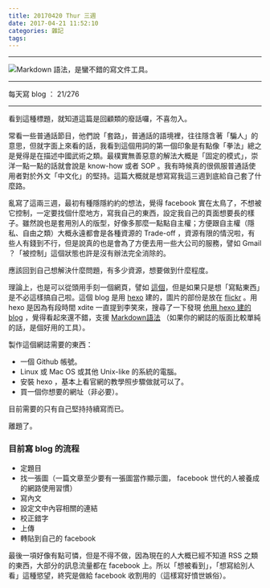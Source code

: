 ```yaml
---
title: 20170420 Thur 三週
date: 2017-04-21 11:52:10
categories: 雜記
tags:
---
```


---

![Markdown 語法，是蠻不錯的寫文件工具。](https://c1.staticflickr.com/3/2889/33784908390_c3db69e871_o.png)

---

每天寫 blog ： 21/276

---

看到這種標題，就知道這篇是回顧類的廢話囉，不喜勿入。

常看一些普通話節目，他們說「套路」，普通話的語境裡，往往隱含著「騙人」的意思，但就字面上來看的話，我看到這個用詞的第一個印象是有點像「拳法」總之是覺得是在描述中國武術之類。最樸實無善惡意的解法大概是「固定的模式」，崇洋一點一點的話就會說是 know-how 或者 SOP 。我有時候真的很佩服普通話使用者對於外文「中文化」的堅持。這篇大概就是想寫寫我這三週到底給自己套了什麼路。

<!-- more -->

亂寫了這兩三週，最初有種隱隱約約的想法，覺得 facebook 實在太鳥了，不想被它控制，一定要找個什麼地方，寫我自己的東西，設定我自己的頁面想要長的樣子。雖然說也是套用別人的版型，好像多那麼一點點自主權；方便跟自主權（隱私、自由之類）大概永遠都會是各種資源的 Trade-off ，資源有限的情況啦，有些人有錢到不行，但是說真的也是會為了方便去用一些大公司的服務，譬如 Gmail ？「被控制」這個狀態也許是沒有辦法完全消除的。

應該回到自己想解決什麼問題，有多少資源，想要做到什麼程度。

理論上，也是可以從頭用手刻一個網頁，譬如 [這個](https://jchans.github.io/)，但是如果只是想「寫點東西」是不必這樣搞自己啦。這個 blog 是用 [hexo](https://hexo.io/zh-tw/) 建的，圖片的部份是放在 [flickr](https://www.flickr.com/) 。用 hexo 是因為有段時間 xdite 一直提到李笑來，搜尋了一下發現 [他用 hexo 建的 blog](http://lixiaolai.com/) ，覺得看起來還不錯，支援 [Markdown語法](http://markdown.tw/) （如果你的網誌的版面比較單純的話，是個好用的工具）。

製作這個網誌需要的東西：

- 一個 Github 帳號。
- Linux 或 Mac OS 或其他 Unix-like 的系統的電腦。
- 安裝 hexo ，基本上看官網的教學照步驟做就可以了。
- 買一個你想要的網址（非必要）。

目前需要的只有自己堅持持續寫而已。

離題了。

### 目前寫 blog 的流程

- 定題目
- 找一張圖（一篇文章至少要有一張圖當作顯示圖， facebook 世代的人被養成的網路使用習慣）
- 寫內文
- 設定文中內容相關的連結
- 校正錯字
- 上傳
- 轉貼到自己的 facebook

最後一項好像有點可憐，但是不得不做，因為現在的人大概已經不知道 RSS 之類的東西，大部分的訊息流量都在 facebook 上。所以「想被看到」，「想寫給別人看」這種慾望，終究是做給 facebook 收割用的（這樣寫好憤世嫉俗）。

